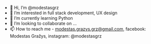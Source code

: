 - 👋 Hi, I’m @modestasgrz
- 👀 I’m interested in full stack development, UX design
- 🌱 I’m currently learning Python
- 💞️ I’m looking to collaborate on ...
- 📫 How to reach me - modestas.grazys.grz@gmail.com, facebook: Modestas Gražys, instagram: @modestasgrz

<!---
modestasgrz/modestasgrz is a ✨ special ✨ repository because its `README.md` (this file) appears on your GitHub profile.
You can click the Preview link to take a look at your changes.
--->
